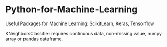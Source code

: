 # Python-for-Machine-Learning

Useful Packages for Machine Learning: ScikitLearn, Keras, Tensorflow

KNeighborsClassifier requires continuous data, non-missing value, numpy array or pandas dataframe.

